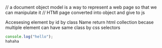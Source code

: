 // a document object model is a way to represent a web page so that we can manipulate it //
HTMl page converted into object and give to js 

Accesesing element 
by id by 
class Name return html collection becase multiple element can have same class 
by css selectors

```  javascript
console.log("hello");
hahaha

```